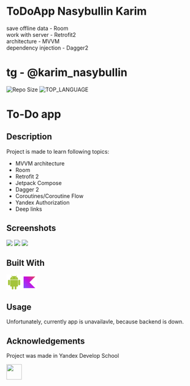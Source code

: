# ToDoApp Nasybullin Karim <br />
save offline data - Room <br />
work with server - Retrofit2 <br />
architecture - MVVM <br />
dependency injection - Dagger2 <br />
# tg - @karim_nasybullin
![Repo Size](https://img.shields.io/github/languages/code-size/Kartofanych/android-todo-app-MVVM.svg?style=for-the-badge) ![TOP_LANGUAGE](https://img.shields.io/github/languages/top/Kartofanych/android-todo-app-MVVM.svg?style=for-the-badge) 
    
# To-Do app

## Description

Project is made to learn following topics:

- MVVM architecture
- Room
- Retrofit 2
- Jetpack Compose
- Dagger 2
- Coroutines/Coroutine Flow
- Yandex Authorization
- Deep links

## Screenshots
<img src="https://github.com/Kartofanych/android-todo-app-MVVM/blob/read_me/Screenshot_20230920_122425_ToDoApp.jpg" />
<img src="https://github.com/Kartofanych/android-todo-app-MVVM/blob/read_me/Screenshot_20230920_122438_ToDoApp.jpg" />
<img src="https://github.com/Kartofanych/android-todo-app-MVVM/blob/read_me/Screenshot_20230920_122457_ToDoApp.jpg" />


## Built With

<a href="https://www.android.com/"><img src="https://raw.githubusercontent.com/devicons/devicon/master/icons/android/android-original.svg" height="40px" width="40px" /></a><a href="https://kotlinlang.org/"><img src="https://raw.githubusercontent.com/devicons/devicon/master/icons/kotlin/kotlin-original.svg" height="40px" width="40px" /></a>

## Usage

Unfortunately, currently app is unavailavle, because backend is down.

## Acknowledgements

Project was made in Yandex Develop School

<a href="https://t.me/karim_nasybullin"><img src="https://img.shields.io/static/v1?message=Telegram&logo=telegram&label=&color=2CA5E0&logoColor=white&labelColor=&style=for-the-badge" height="40px" width="40px" /></a>

